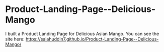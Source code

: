 # Product-Landing-Page--Delicious-Mango
I built a Product Landing Page for Delicious Asian Mango. 
You can see the site here: https://salahuddin7.github.io/Product-Landing-Page--Delicious-Mango/
